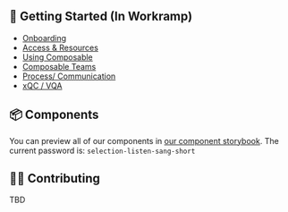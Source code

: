 ## 👋 Getting Started (In Workramp)

* [Onboarding](onboarding.md)
* [Access & Resources](access-resources.md)
* [Using Composable](using-composable.md)
* [Composable Teams](composable-teams.md)
* [Process/ Communication](process-communication.md)
* [xQC / VQA](qa.md)

<!-- ## 🧭 Concepts

Here are some of the design concepts you may want to familiarize yourself with if you’re just getting started with composable development practices.

WIP -->

## 📦 Components

You can preview all of our components in [our component storybook](https://composable-ui.netlify.app/).
The current password is: `selection-listen-sang-short`

## 👩‍💻 Contributing
TBD